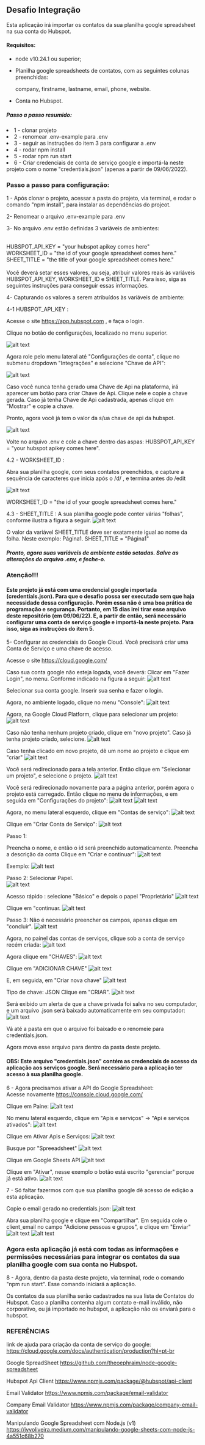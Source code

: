 <h2>Desafio Integração</h2>
<div>
   Esta aplicação irá importar os contatos da sua planilha google spreadsheet na sua conta do Hubspot.
</div>


<h4>Requisitos:</h4>

<div>
<ul>
<li>
node v10.24.1 ou superior;
</li>
<li>
<p>Planilha google spreadsheets de contatos, com as seguintes colunas preenchidas:</p>
<p>company, firstname, lastname, email, phone, website. </p>
</li>
<li>
Conta no Hubspot. 
</li>
</ul>
</div>

<div>
<h5>Passo a passo resumido:</h5>
<li>1 - clonar projeto</li>
<li>2 - renomear .env-example para .env</li>
<li>3 - seguir as instruções do item 3 para configurar a .env</li>
<li>4 - rodar npm install</li>
<li>5 - rodar npm run start</li>
<li>6 - Criar credenciais de conta de serviço google e importá-la neste projeto com o nome "credentials.json" (apenas a partir de 09/06/2022).</li>
</div>


### Passo a passo para configuração: 

1 - Após clonar o projeto, acessar a pasta do projeto, via terminal, e rodar o comando "npm install", para instalar as dependências do projeot.


2- Renomear o arquivo .env-example para .env


3- No arquivo .env estão definidas 3 variáveis de ambientes:

<br>HUBSPOT_API_KEY = "your hubspot apikey comes here"
<br>WORKSHEET_ID = "the id of your google spreadsheet comes here."
<br>SHEET_TITLE = "the title of your google spreadsheet comes here." 
<br>
<br>
Você deverá setar esses valores, ou seja, atribuir valores reais às variáveis HUBSPOT_API_KEY, WORKSHEET_ID e SHEET_TITLE.
Para isso, siga as seguintes instruções para conseguir essas informações.


4- Capturando os valores a serem atribuídos às variáveis de ambiente: 


4-1 HUBSPOT_API_KEY :

Acesse o site https://app.hubspot.com , e faça o login. 

Clique no botão de configurações, localizado no menu superior. 

![alt text](images/hubspot-botao-config.png)



Agora role pelo menu lateral até "Configurações de conta", clique no submenu dropdown "Integrações" e
selecione "Chave de API":

![alt text](images/hubspot-clica-chave-api.png)

Caso você nunca tenha gerado uma Chave de Api na plataforma, irá aparecer um botão para criar Chave de Api. Clique nele e copie a chave gerada. Caso já tenha Chave de Api cadastrada, apenas clique em "Mostrar" e copie a chave.

Pronto, agora você já tem o valor da s/ua chave de api da hubspot. 

![alt text](images/hubspot-chaves-api.png)

Volte no arquivo .env e cole a chave dentro das aspas:
HUBSPOT_API_KEY = "your hubspot apikey comes here".


4.2 - WORKSHEET_ID :

Abra sua planilha google, com seus contatos preenchidos, e capture a sequência de caracteres que inicia após o /d/ , e termina antes do /edit

![alt text](images/worksheet-id.png)

WORKSHEET_ID = "the id of your google spreadsheet comes here."



4.3 - SHEET_TITLE :
A sua planilha google pode conter várias "folhas", conforme ilustra a figura a seguir.
![alt text](images/sheet-title.png)

O valor da variável SHEET_TITLE deve ser exatamente igual ao nome da folha. Neste exemplo: Página1.
SHEET_TITLE = "Página1" 


##### Pronto, agora suas variáveis de ambiente estão setadas. Salve as alterações do arquivo .env, e feche-o.


### Atenção!!!
#### Este projeto já está com uma credencial google importada (credentials.json). Para que o desafio possa ser executado sem que haja necessidade dessa configuração. Porém essa não é uma boa prática de programação e segurança. Portanto, em 15 dias irei tirar esse arquivo deste repositório (em 09/06/22). E, a partir de então, será necessário configurar uma conta de serviço google e importá-la neste projeto. Para isso, siga as instruções do item 5. 



5- Configurar as credenciais do Google Cloud. Você precisará criar uma Conta de Serviço e uma chave de acesso. 

Acesse o site https://cloud.google.com/

Caso sua conta google não esteja logada, você deverá:
Clicar em "Fazer Login", no menu. Conforme indicado na figura a seguir:
    ![alt text](images/login-google-cloud.png)
            

Selecionar sua conta google.
Inserir sua senha e fazer o login.
            
Agora, no ambiente logado, clique no menu "Console":
        ![alt text](images/console-cloud.png)
                

Agora, na Google Cloud Platform, clique para selecionar um projeto:
        ![alt text](images/selecione-projeto.png)
                

Caso não tenha nenhum projeto criado, clique em "novo projeto". Caso já tenha projeto criado, selecione. 
        ![alt text](images/selecione-ou-crie.png)
                

Caso tenha clicado em novo projeto, dê um nome ao projeto e clique em "criar"
        ![alt text](images/cria-novo-projeto.png)
                

Você será redirecionado para a tela anterior. Então clique em "Selecionar um projeto", e selecione o projeto.
        ![alt text](images/clica-no-projeto.png)
                

Você será redirecionado novamente para a página anterior, porém agora o projeto está carregado. Então clique no menu de informações, e em seguida em "Configurações do projeto":
        ![alt text](images/clica-menu-informacoes.png)
        ![alt text](images/configuracoes-projeto.png)
                

Agora, no menu lateral esquerdo, clique em "Contas de serviço":
        ![alt text](images/menu-contas-de-servicos.png)


Clique em "Criar Conta de Serviço":
        ![alt text](images/criar-conta-servico.png)

Passo 1:   
                 
Preencha o nome, e então o id será preenchido automaticamente. Preencha a descrição da conta
Clique em "Criar e continuar":
    ![alt text](images/criando-conta-servico-1.png)
                    

Exemplo:
    ![alt text](images/exemplo-conta-servico.png)



Passo 2:
Selecionar Papel.  
    ![alt text](images/selecionar-papel.png)
                    
Acesso rápido : selecione "Básico" e depois o papel "Proprietário"
    ![alt text](images/proprietario.png)
                    
Clique em "continuar.
    ![alt text](images/proprietario-continuar.png)

Passo 3:
    Não é necessário preencher os campos, apenas clique em "concluir".
    ![alt text](images/concluir-conta-servico.png)

        
Agora, no painel das contas de serviços, clique sob a conta de serviço recém criada:
    ![alt text](images/clica-conta-servico.png)


Agora clique em "CHAVES":
    ![alt text](images/chaves.png)


Clique em "ADICIONAR CHAVE"
        ![alt text](images/adicionar-chave.png)


E, em seguida, em "Criar nova chave"
        ![alt text](images/criar-nova-chave.png)


Tipo de chave: JSON
        Clique em "CRIAR".
        ![alt text](images/cria-nova-chave.png)


Será exibido um alerta de que a chave privada foi salva no seu computador, e um arquivo .json será baixado automaticamente em seu computador:
        ![alt text](images/chave-salva-json.png)


Vá até a pasta em que o arquivo foi baixado e o renomeie para credentials.json.

Agora mova esse arquivo para dentro da pasta deste projeto.
        


#### OBS: Este arquivo "credentials.json" contém as credenciais de acesso da aplicação aos serviços google. Será necessário para a aplicação ter acesso à sua planilha google.


6 - Agora precisamos ativar a API do Google Spreadsheet:
<br>Acesse novamente https://console.cloud.google.com/

Clique em Paine:
![alt text](images/painel-cloud.png)


No menu lateral esquerdo, clique em "Apis e serviços" -> "Api e serviços ativados":
![alt text](images/apis-e-servicos.png)

Clique em Ativar Apis e Serviços:
![alt text](images/ativar-api.png)

Busque por "Spreeadsheet"
![alt text](images/buscar-api.png)

Clique em Google Sheets API
![alt text](images/spreadhsheet.png)

Clique em "Ativar", nesse exemplo o botão está escrito "gerenciar" porque já está ativo.
![alt text](images/ativar-api-spreadhsheet.png)

    

7 - Só faltar fazermos com que sua planilha google dê acesso de edição a esta aplicação.

Copie o email gerado no credentials.json:
    ![alt text](images/client-email-google-account.png)

Abra sua planilha google e clique em "Compartilhar". Em seguida cole o client_email no campo "Adicione pessoas e grupos", e clique em "Enviar"
    ![alt text](images/compartilhar-planilha.png)
    ![alt text](images/compartilha-com-email.png)
    

### Agora esta aplicação já está com todas as informações e permissões necessárias para integrar os contatos da sua planilha google com sua conta no Hubspot.


8 - Agora, dentro da pasta deste projeto, via terminal, rode o comando "npm run start".
Esse comando iniciará a aplicação.

Os contatos da sua planilha serão cadastrados na sua lista de Contatos do Hubspot.
Caso a planilha contenha algum contato e-mail inválido, não corporativo, ou já importado no hubspot, a aplicação não os enviará para o hubspot. 






### REFERÊNCIAS

link de ajuda para criação da conta de serviço do google:
https://cloud.google.com/docs/authentication/production?hl=pt-br


Google SpreadSheet
https://github.com/theoephraim/node-google-spreadsheet

Hubspot Api Client
https://www.npmjs.com/package/@hubspot/api-client

Email Validator
https://www.npmjs.com/package/email-validator

Company Email Validator
https://www.npmjs.com/package/company-email-validator


Manipulando Google Spreadsheet com Node.js (v1)
https://jvvoliveira.medium.com/manipulando-google-sheets-com-node-js-4a551c68b270





















                    
                        
